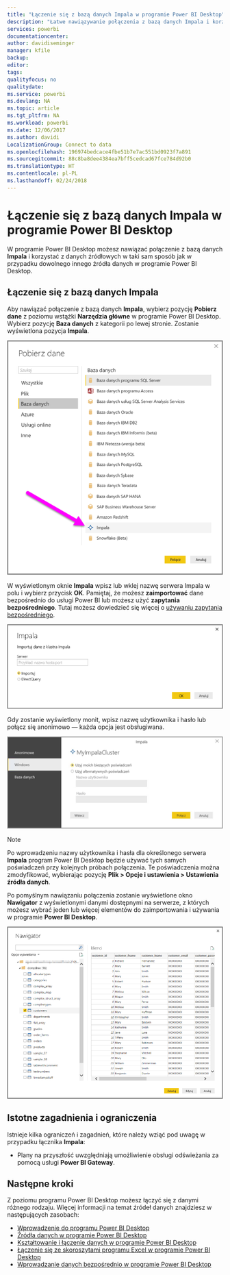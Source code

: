```yaml
---
title: "Łączenie się z bazą danych Impala w programie Power BI Desktop"
description: "Łatwe nawiązywanie połączenia z bazą danych Impala i korzystanie z niej w programie Power BI Desktop"
services: powerbi
documentationcenter: 
author: davidiseminger
manager: kfile
backup: 
editor: 
tags: 
qualityfocus: no
qualitydate: 
ms.service: powerbi
ms.devlang: NA
ms.topic: article
ms.tgt_pltfrm: NA
ms.workload: powerbi
ms.date: 12/06/2017
ms.author: davidi
LocalizationGroup: Connect to data
ms.openlocfilehash: 196974bedcace4fbe51b7e7ac551bd0923f7a891
ms.sourcegitcommit: 88c8ba8dee4384ea7bff5cedcad67fce784d92b0
ms.translationtype: HT
ms.contentlocale: pl-PL
ms.lasthandoff: 02/24/2018
---
```

# <a name="connect-to-an-impala-database-in-power-bi-desktop"></a>Łączenie się z bazą danych Impala w programie Power BI Desktop
W programie Power BI Desktop możesz nawiązać połączenie z bazą danych **Impala** i korzystać z danych źródłowych w taki sam sposób jak w przypadku dowolnego innego źródła danych w programie Power BI Desktop.

## <a name="connect-to-an-impala-database"></a>Łączenie się z bazą danych Impala
Aby nawiązać połączenie z bazą danych **Impala**, wybierz pozycję **Pobierz dane** z poziomu wstążki **Narzędzia główne** w programie Power BI Desktop. Wybierz pozycję **Baza danych** z kategorii po lewej stronie. Zostanie wyświetlona pozycja **Impala**.

![](media/desktop-connect-impala/connect_impala_2.png)

W wyświetlonym oknie **Impala** wpisz lub wklej nazwę serwera Impala w polu i wybierz przycisk **OK**. Pamiętaj, że możesz **zaimportować** dane bezpośrednio do usługi Power BI lub możesz użyć **zapytania bezpośredniego**. Tutaj możesz dowiedzieć się więcej o [używaniu zapytania bezpośredniego](desktop-use-directquery.md).

![](media/desktop-connect-impala/connect_impala_3a.png)

Gdy zostanie wyświetlony monit, wpisz nazwę użytkownika i hasło lub połącz się anonimowo — każda opcja jest obsługiwana.

![](media/desktop-connect-impala/connect_impala_4.png)

> [!NOTE]
> Po wprowadzeniu nazwy użytkownika i hasła dla określonego serwera **Impala** program Power BI Desktop będzie używać tych samych poświadczeń przy kolejnych próbach połączenia. Te poświadczenia można zmodyfikować, wybierając pozycję **Plik > Opcje i ustawienia > Ustawienia źródła danych**.
> 
> 

Po pomyślnym nawiązaniu połączenia zostanie wyświetlone okno **Nawigator** z wyświetlonymi danymi dostępnymi na serwerze, z których możesz wybrać jeden lub więcej elementów do zaimportowania i używania w programie **Power BI Desktop**.

![](media/desktop-connect-impala/connect_impala_5.png)

## <a name="considerations-and-limitations"></a>Istotne zagadnienia i ograniczenia
Istnieje kilka ograniczeń i zagadnień, które należy wziąć pod uwagę w przypadku łącznika **Impala**:

* Plany na przyszłość uwzględniają umożliwienie obsługi odświeżania za pomocą usługi **Power BI Gateway**.

## <a name="next-steps"></a>Następne kroki
Z poziomu programu Power BI Desktop możesz łączyć się z danymi różnego rodzaju. Więcej informacji na temat źródeł danych znajdziesz w następujących zasobach:

* [Wprowadzenie do programu Power BI Desktop](desktop-getting-started.md)
* [Źródła danych w programie Power BI Desktop](desktop-data-sources.md)
* [Kształtowanie i łączenie danych w programie Power BI Desktop](desktop-shape-and-combine-data.md)
* [Łączenie się ze skoroszytami programu Excel w programie Power BI Desktop](desktop-connect-excel.md)   
* [Wprowadzanie danych bezpośrednio w programie Power BI Desktop](desktop-enter-data-directly-into-desktop.md)   

